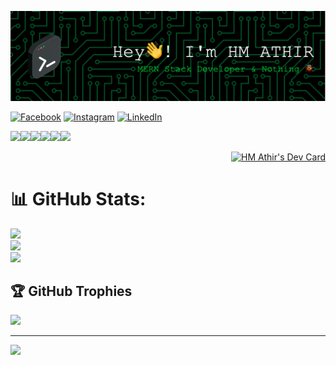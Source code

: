 ![Header](./github-header.png)


[![Facebook](https://img.shields.io/badge/Facebook-%231877F2.svg?logo=Facebook&logoColor=white)](https://facebook.com/athirofficial) [![Instagram](https://img.shields.io/badge/Instagram-%23E4405F.svg?logo=Instagram&logoColor=white)](https://instagram.com/hmathiralazad) [![LinkedIn](https://img.shields.io/badge/LinkedIn-%230077B5.svg?logo=linkedin&logoColor=white)](https://linkedin.com/in/hmathir) 

<div>
  <div align="left">
      <img src="https://media3.giphy.com/media/ln7z2eWriiQAllfVcn/200w.webp" width="100"><img src="https://i.giphy.com/media/LMt9638dO8dftAjtco/200.webp" width="100"><img src="https://i.giphy.com/media/eNAsjO55tPbgaor7ma/200w.webp" width="100"><img src="https://media3.giphy.com/media/kdFc8fubgS31b8DsVu/giphy.webp" width="100"><img src="https://i.giphy.com/media/KzJkzjggfGN5Py6nkT/200.webp" width="100"><img src="https://i.giphy.com/media/IdyAQJVN2kVPNUrojM/200.webp" width="100">
  </div>
  
  <div align="right">
    
<a href="https://app.daily.dev/hmathir"><img src="https://api.daily.dev/devcards/e80614d2d3944414944299a4b8af8117.png?r=kyo" width="400" alt="HM Athir's Dev Card"/></a>
  </div>

</div>





# 📊 GitHub Stats:
![](https://github-readme-stats.vercel.app/api?username=hmathir&theme=dark&hide_border=false&include_all_commits=true&count_private=true)<br/>
![](https://github-readme-streak-stats.herokuapp.com/?user=hmathir&theme=dark&hide_border=false)<br/>
![](https://github-readme-stats.vercel.app/api/top-langs/?username=hmathir&theme=dark&hide_border=false&include_all_commits=true&count_private=true&layout=compact)


## 🏆 GitHub Trophies
![](https://github-profile-trophy.vercel.app/?username=hmathir&theme=radical&no-frame=false&no-bg=true&margin-w=4)

---
[![](https://visitcount.itsvg.in/api?id=hmathir&icon=0&color=0)](https://visitcount.itsvg.in)
